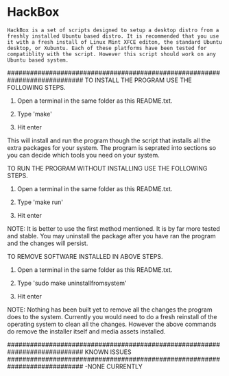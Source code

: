 HackBox
=======

	HackBox is a set of scripts designed to setup a desktop distro from a freshly installed Ubuntu based distro. It is recommended that you use it with a fresh install of Linux Mint XFCE editon, the standard Ubuntu desktop, or Xubuntu. Each of these platforms have been tested for compatiblity with the script. However this script should work on any Ubuntu based system.
############################################################################
TO INSTALL THE PROGRAM USE THE FOLLOWING STEPS.

1. Open a terminal in the same folder as this README.txt.

2. Type 'make'

3. Hit enter

This will install and run the program though the script that installs all the extra packages for your system. The program is seprated into sections so you can decide which tools you need on your system.

TO RUN THE PROGRAM WITHOUT INSTALLING USE THE FOLLOWING STEPS.

1. Open a terminal in the same folder as this README.txt.

2. Type 'make run'

3. Hit enter

NOTE:
    It is better to use the first method mentioned. It is by far
    more tested and stable. You may uninstall the package after
    you have ran the program and the changes will persist.

TO REMOVE SOFTWARE INSTALLED IN ABOVE STEPS.

1. Open a terminal in the same folder as this README.txt.

2. Type 'sudo make uninstallfromsystem'

3. Hit enter

NOTE:
    Nothing has been built yet to remove all the changes the program does
    to the system. Currently you would need to do a fresh reinstall of the
    operating system to clean all the changes. However the above commands
    do remove the installer itself and media assets installed.

############################################################################
KNOWN ISSUES
############################################################################
-NONE CURRENTLY
